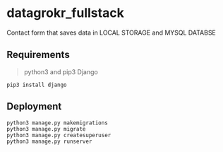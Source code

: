 # datagrokr_fullstack
Contact form that saves data in LOCAL STORAGE and MYSQL DATABSE

## Requirements

> python3 and pip3
> Django
```
pip3 install django
```

## Deployment
```
python3 manage.py makemigrations
python3 manage.py migrate
python3 manage.py createsuperuser
python3 manage.py runserver
```
